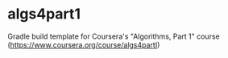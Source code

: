 algs4part1
==========

Gradle build template for Coursera's "Algorithms, Part 1" course (https://www.coursera.org/course/algs4partI)